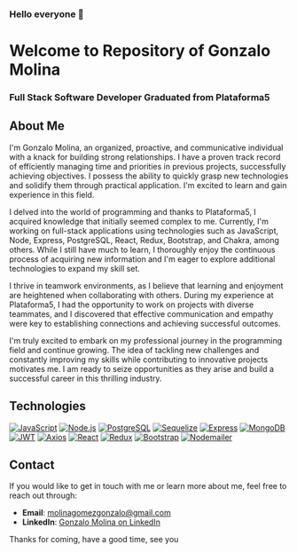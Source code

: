 ### Hello everyone 👋

# Welcome to Repository of Gonzalo Molina

### Full Stack Software Developer  Graduated from Plataforma5

## About Me

I'm Gonzalo Molina, an organized, proactive, and communicative individual with a knack for building strong relationships. I have a proven track record of efficiently managing time and priorities in previous projects, successfully achieving objectives. I possess the ability to quickly grasp new technologies and solidify them through practical application. I'm excited to learn and gain experience in this field.

I delved into the world of programming and thanks to Plataforma5, I acquired knowledge that initially seemed complex to me. Currently, I'm working on full-stack applications using technologies such as JavaScript, Node, Express, PostgreSQL, React, Redux, Bootstrap, and Chakra, among others. While I still have much to learn, I thoroughly enjoy the continuous process of acquiring new information and I'm eager to explore additional technologies to expand my skill set.

I thrive in teamwork environments, as I believe that learning and enjoyment are heightened when collaborating with others. During my experience at Plataforma5, I had the opportunity to work on projects with diverse teammates, and I discovered that effective communication and empathy were key to establishing connections and achieving successful outcomes.

I'm truly excited to embark on my professional journey in the programming field and continue growing. The idea of tackling new challenges and constantly improving my skills while contributing to innovative projects motivates me. I am ready to seize opportunities as they arise and build a successful career in this thrilling industry.

## Technologies

[![JavaScript](https://img.shields.io/badge/-JavaScript-yellow?style=flat-square&logo=javascript&logoColor=white)](https://developer.mozilla.org/en-US/docs/Web/JavaScript)
[![Node.js](https://img.shields.io/badge/-Node.js-green?style=flat-square&logo=node.js&logoColor=white)](https://nodejs.org/)
[![PostgreSQL](https://img.shields.io/badge/-PostgreSQL-blue?style=flat-square&logo=postgresql&logoColor=white)](https://www.postgresql.org/)
[![Sequelize](https://img.shields.io/badge/-Sequelize-orange?style=flat-square&logo=sequelize&logoColor=white)](https://sequelize.org/)
[![Express](https://img.shields.io/badge/-Express-black?style=flat-square&logo=express&logoColor=white)](https://expressjs.com/)
[![MongoDB](https://img.shields.io/badge/-MongoDB-green?style=flat-square&logo=mongodb&logoColor=white)](https://www.mongodb.com/)
[![JWT](https://img.shields.io/badge/-JWT-orange?style=flat-square&logo=json-web-tokens&logoColor=white)](https://jwt.io/)
[![Axios](https://img.shields.io/badge/-Axios-yellow?style=flat-square&logo=axios&logoColor=white)](https://axios-http.com/)
[![React](https://img.shields.io/badge/-React-blue?style=flat-square&logo=react&logoColor=white)](https://reactjs.org/)
[![Redux](https://img.shields.io/badge/-Redux-purple?style=flat-square&logo=redux&logoColor=white)](https://redux.js.org/)
[![Bootstrap](https://img.shields.io/badge/-Bootstrap-purple?style=flat-square&logo=bootstrap&logoColor=white)](https://getbootstrap.com/)
[![Nodemailer](https://img.shields.io/badge/-Nodemailer-red?style=flat-square&logo=nodemailer&logoColor=white)](https://nodemailer.com/)

## Contact

If you would like to get in touch with me or learn more about me, feel free to reach out through:

- **Email**: [molinagomezgonzalo@gmail.com](mailto:molinagomezgonzalo@gmail.com)
- **LinkedIn**: [Gonzalo Molina on LinkedIn](https://www.linkedin.com/in/gonza-molina/)

Thanks for coming, have a good time, see you
